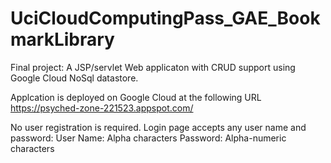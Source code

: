 # UciCloudComputingPass_GAE_BookmarkLibrary

Final project:
A JSP/servlet Web applicaton with CRUD support using Google Cloud NoSql datastore.

Applcation is deployed on Google Cloud at the following URL
	https://psyched-zone-221523.appspot.com/

No user registration is required.
Login page accepts any user name and password:
	User Name:      Alpha characters
	Password:       Alpha-numeric characters

